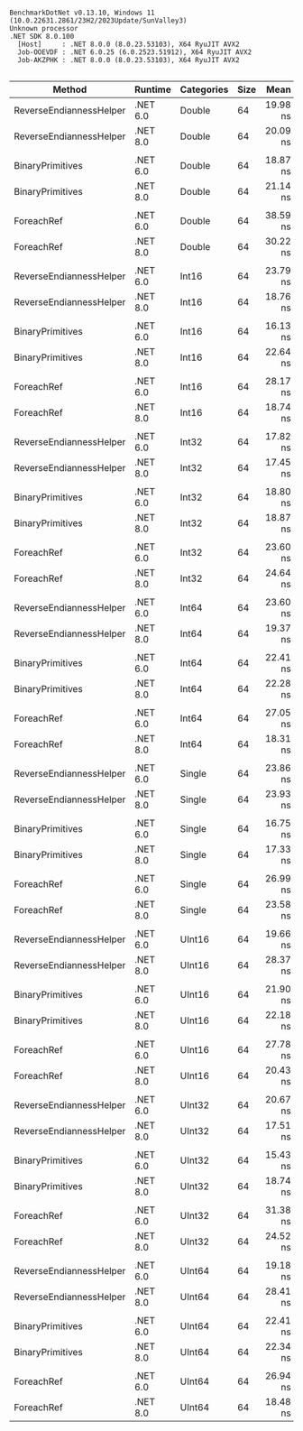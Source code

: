 ```

BenchmarkDotNet v0.13.10, Windows 11 (10.0.22631.2861/23H2/2023Update/SunValley3)
Unknown processor
.NET SDK 8.0.100
  [Host]     : .NET 8.0.0 (8.0.23.53103), X64 RyuJIT AVX2
  Job-OOEVDF : .NET 6.0.25 (6.0.2523.51912), X64 RyuJIT AVX2
  Job-AKZPHK : .NET 8.0.0 (8.0.23.53103), X64 RyuJIT AVX2


```
| Method                  | Runtime  | Categories | Size | Mean     | Error    | StdDev   | Ratio        | RatioSD |
|------------------------ |--------- |----------- |----- |---------:|---------:|---------:|-------------:|--------:|
| ReverseEndiannessHelper | .NET 6.0 | Double     | 64   | 19.98 ns | 0.245 ns | 0.229 ns |     baseline |         |
| ReverseEndiannessHelper | .NET 8.0 | Double     | 64   | 20.09 ns | 0.316 ns | 0.280 ns | 1.01x slower |   0.02x |
|                         |          |            |      |          |          |          |              |         |
| BinaryPrimitives        | .NET 6.0 | Double     | 64   | 18.87 ns | 0.179 ns | 0.149 ns |     baseline |         |
| BinaryPrimitives        | .NET 8.0 | Double     | 64   | 21.14 ns | 0.258 ns | 0.229 ns | 1.12x slower |   0.01x |
|                         |          |            |      |          |          |          |              |         |
| ForeachRef              | .NET 6.0 | Double     | 64   | 38.59 ns | 0.680 ns | 0.636 ns |     baseline |         |
| ForeachRef              | .NET 8.0 | Double     | 64   | 30.22 ns | 0.619 ns | 0.760 ns | 1.28x faster |   0.04x |
|                         |          |            |      |          |          |          |              |         |
| ReverseEndiannessHelper | .NET 6.0 | Int16      | 64   | 23.79 ns | 0.286 ns | 0.254 ns |     baseline |         |
| ReverseEndiannessHelper | .NET 8.0 | Int16      | 64   | 18.76 ns | 0.397 ns | 0.390 ns | 1.27x faster |   0.03x |
|                         |          |            |      |          |          |          |              |         |
| BinaryPrimitives        | .NET 6.0 | Int16      | 64   | 16.13 ns | 0.343 ns | 0.592 ns |     baseline |         |
| BinaryPrimitives        | .NET 8.0 | Int16      | 64   | 22.64 ns | 0.320 ns | 0.299 ns | 1.40x slower |   0.05x |
|                         |          |            |      |          |          |          |              |         |
| ForeachRef              | .NET 6.0 | Int16      | 64   | 28.17 ns | 0.209 ns | 0.186 ns |     baseline |         |
| ForeachRef              | .NET 8.0 | Int16      | 64   | 18.74 ns | 0.381 ns | 0.392 ns | 1.50x faster |   0.03x |
|                         |          |            |      |          |          |          |              |         |
| ReverseEndiannessHelper | .NET 6.0 | Int32      | 64   | 17.82 ns | 0.379 ns | 0.355 ns |     baseline |         |
| ReverseEndiannessHelper | .NET 8.0 | Int32      | 64   | 17.45 ns | 0.357 ns | 0.334 ns | 1.02x faster |   0.02x |
|                         |          |            |      |          |          |          |              |         |
| BinaryPrimitives        | .NET 6.0 | Int32      | 64   | 18.80 ns | 0.325 ns | 0.304 ns |     baseline |         |
| BinaryPrimitives        | .NET 8.0 | Int32      | 64   | 18.87 ns | 0.255 ns | 0.239 ns | 1.00x slower |   0.02x |
|                         |          |            |      |          |          |          |              |         |
| ForeachRef              | .NET 6.0 | Int32      | 64   | 23.60 ns | 0.383 ns | 0.340 ns |     baseline |         |
| ForeachRef              | .NET 8.0 | Int32      | 64   | 24.64 ns | 0.271 ns | 0.253 ns | 1.04x slower |   0.01x |
|                         |          |            |      |          |          |          |              |         |
| ReverseEndiannessHelper | .NET 6.0 | Int64      | 64   | 23.60 ns | 0.345 ns | 0.323 ns |     baseline |         |
| ReverseEndiannessHelper | .NET 8.0 | Int64      | 64   | 19.37 ns | 0.412 ns | 0.405 ns | 1.22x faster |   0.03x |
|                         |          |            |      |          |          |          |              |         |
| BinaryPrimitives        | .NET 6.0 | Int64      | 64   | 22.41 ns | 0.269 ns | 0.252 ns |     baseline |         |
| BinaryPrimitives        | .NET 8.0 | Int64      | 64   | 22.28 ns | 0.163 ns | 0.144 ns | 1.01x faster |   0.01x |
|                         |          |            |      |          |          |          |              |         |
| ForeachRef              | .NET 6.0 | Int64      | 64   | 27.05 ns | 0.438 ns | 0.410 ns |     baseline |         |
| ForeachRef              | .NET 8.0 | Int64      | 64   | 18.31 ns | 0.338 ns | 0.316 ns | 1.48x faster |   0.02x |
|                         |          |            |      |          |          |          |              |         |
| ReverseEndiannessHelper | .NET 6.0 | Single     | 64   | 23.86 ns | 0.268 ns | 0.250 ns |     baseline |         |
| ReverseEndiannessHelper | .NET 8.0 | Single     | 64   | 23.93 ns | 0.273 ns | 0.242 ns | 1.00x slower |   0.01x |
|                         |          |            |      |          |          |          |              |         |
| BinaryPrimitives        | .NET 6.0 | Single     | 64   | 16.75 ns | 0.358 ns | 0.397 ns |     baseline |         |
| BinaryPrimitives        | .NET 8.0 | Single     | 64   | 17.33 ns | 0.371 ns | 0.380 ns | 1.04x slower |   0.04x |
|                         |          |            |      |          |          |          |              |         |
| ForeachRef              | .NET 6.0 | Single     | 64   | 26.99 ns | 0.398 ns | 0.372 ns |     baseline |         |
| ForeachRef              | .NET 8.0 | Single     | 64   | 23.58 ns | 0.264 ns | 0.247 ns | 1.14x faster |   0.02x |
|                         |          |            |      |          |          |          |              |         |
| ReverseEndiannessHelper | .NET 6.0 | UInt16     | 64   | 19.66 ns | 0.414 ns | 0.387 ns |     baseline |         |
| ReverseEndiannessHelper | .NET 8.0 | UInt16     | 64   | 28.37 ns | 0.439 ns | 0.410 ns | 1.44x slower |   0.03x |
|                         |          |            |      |          |          |          |              |         |
| BinaryPrimitives        | .NET 6.0 | UInt16     | 64   | 21.90 ns | 0.266 ns | 0.248 ns |     baseline |         |
| BinaryPrimitives        | .NET 8.0 | UInt16     | 64   | 22.18 ns | 0.353 ns | 0.330 ns | 1.01x slower |   0.02x |
|                         |          |            |      |          |          |          |              |         |
| ForeachRef              | .NET 6.0 | UInt16     | 64   | 27.78 ns | 0.146 ns | 0.122 ns |     baseline |         |
| ForeachRef              | .NET 8.0 | UInt16     | 64   | 20.43 ns | 0.422 ns | 0.469 ns | 1.36x faster |   0.03x |
|                         |          |            |      |          |          |          |              |         |
| ReverseEndiannessHelper | .NET 6.0 | UInt32     | 64   | 20.67 ns | 0.399 ns | 0.373 ns |     baseline |         |
| ReverseEndiannessHelper | .NET 8.0 | UInt32     | 64   | 17.51 ns | 0.242 ns | 0.214 ns | 1.18x faster |   0.02x |
|                         |          |            |      |          |          |          |              |         |
| BinaryPrimitives        | .NET 6.0 | UInt32     | 64   | 15.43 ns | 0.314 ns | 0.430 ns |     baseline |         |
| BinaryPrimitives        | .NET 8.0 | UInt32     | 64   | 18.74 ns | 0.310 ns | 0.290 ns | 1.22x slower |   0.05x |
|                         |          |            |      |          |          |          |              |         |
| ForeachRef              | .NET 6.0 | UInt32     | 64   | 31.38 ns | 0.529 ns | 0.495 ns |     baseline |         |
| ForeachRef              | .NET 8.0 | UInt32     | 64   | 24.52 ns | 0.265 ns | 0.248 ns | 1.28x faster |   0.02x |
|                         |          |            |      |          |          |          |              |         |
| ReverseEndiannessHelper | .NET 6.0 | UInt64     | 64   | 19.18 ns | 0.361 ns | 0.320 ns |     baseline |         |
| ReverseEndiannessHelper | .NET 8.0 | UInt64     | 64   | 28.41 ns | 0.381 ns | 0.357 ns | 1.48x slower |   0.03x |
|                         |          |            |      |          |          |          |              |         |
| BinaryPrimitives        | .NET 6.0 | UInt64     | 64   | 22.41 ns | 0.223 ns | 0.209 ns |     baseline |         |
| BinaryPrimitives        | .NET 8.0 | UInt64     | 64   | 22.34 ns | 0.236 ns | 0.221 ns | 1.00x faster |   0.01x |
|                         |          |            |      |          |          |          |              |         |
| ForeachRef              | .NET 6.0 | UInt64     | 64   | 26.94 ns | 0.275 ns | 0.257 ns |     baseline |         |
| ForeachRef              | .NET 8.0 | UInt64     | 64   | 18.48 ns | 0.348 ns | 0.326 ns | 1.46x faster |   0.03x |
